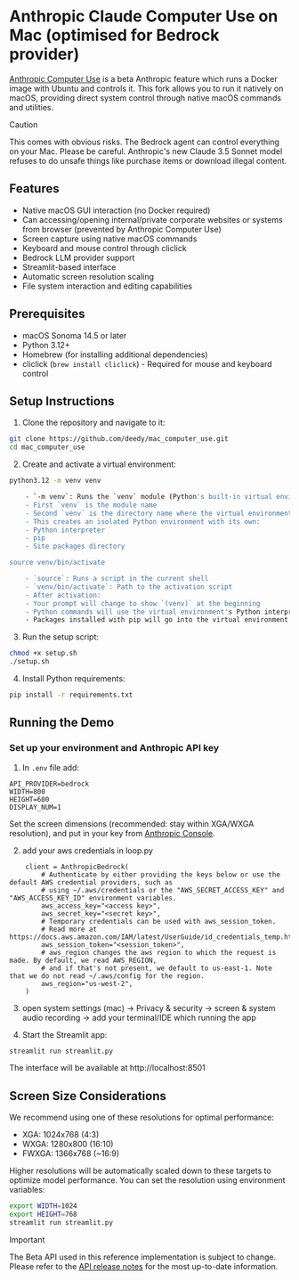 # Anthropic Claude Computer Use on Mac (optimised for Bedrock provider)

[Anthropic Computer Use](https://github.com/anthropics/anthropic-quickstarts/blob/main/computer-use-demo/README.md) is a beta Anthropic feature which runs a Docker image with Ubuntu and controls it. This fork allows you to run it natively on macOS, providing direct system control through native macOS commands and utilities.

> [!CAUTION]
> This comes with obvious risks. The Bedrock agent can control everything on your Mac. Please be careful.
> Anthropic's new Claude 3.5 Sonnet model refuses to do unsafe things like purchase items or download illegal content.

## Features

- Native macOS GUI interaction (no Docker required)
- Can accessing/opening internal/private corporate websites or systems from browser (prevented by Anthropic Computer Use)
- Screen capture using native macOS commands
- Keyboard and mouse control through cliclick
- Bedrock LLM provider support
- Streamlit-based interface
- Automatic screen resolution scaling
- File system interaction and editing capabilities

## Prerequisites

- macOS Sonoma 14.5 or later
- Python 3.12+
- Homebrew (for installing additional dependencies)
- cliclick (`brew install cliclick`) - Required for mouse and keyboard control

## Setup Instructions

1. Clone the repository and navigate to it:

```bash
git clone https://github.com/deedy/mac_computer_use.git
cd mac_computer_use
```

2. Create and activate a virtual environment:

```bash
python3.12 -m venv venv

    - `-m venv`: Runs the `venv` module (Python's built-in virtual environment creator)
    - First `venv` is the module name
    - Second `venv` is the directory name where the virtual environment will be created
    - This creates an isolated Python environment with its own:
    - Python interpreter
    - pip
    - Site packages directory

source venv/bin/activate

    - `source`: Runs a script in the current shell
    - `venv/bin/activate`: Path to the activation script
    - After activation:
    - Your prompt will change to show `(venv)` at the beginning
    - Python commands will use the virtual environment's Python interpreter
    - Packages installed with pip will go into the virtual environment
```

3. Run the setup script:

```bash
chmod +x setup.sh
./setup.sh
```

4. Install Python requirements:

```bash
pip install -r requirements.txt
```

## Running the Demo

### Set up your environment and Anthropic API key

1. In `.env` file add:

```
API_PROVIDER=bedrock
WIDTH=800
HEIGHT=600
DISPLAY_NUM=1
```

Set the screen dimensions (recommended: stay within XGA/WXGA resolution), and put in your key from [Anthropic Console](https://console.anthropic.com/settings/keys).

2. add your aws credentials in loop.py
```
    client = AnthropicBedrock(
        # Authenticate by either providing the keys below or use the default AWS credential providers, such as
        # using ~/.aws/credentials or the "AWS_SECRET_ACCESS_KEY" and "AWS_ACCESS_KEY_ID" environment variables.
        aws_access_key="<access key>",
        aws_secret_key="<secret key>",
        # Temporary credentials can be used with aws_session_token.
        # Read more at https://docs.aws.amazon.com/IAM/latest/UserGuide/id_credentials_temp.html.
        aws_session_token="<session_token>",
        # aws_region changes the aws region to which the request is made. By default, we read AWS_REGION,
        # and if that's not present, we default to us-east-1. Note that we do not read ~/.aws/config for the region.
        aws_region="us-west-2",
    )
```
3. open system settings (mac) -> Privacy & security -> screen & system audio recording -> add your terminal/IDE which running the app

4. Start the Streamlit app:

```bash
streamlit run streamlit.py
```

The interface will be available at http://localhost:8501

## Screen Size Considerations

We recommend using one of these resolutions for optimal performance:

-   XGA: 1024x768 (4:3)
-   WXGA: 1280x800 (16:10)
-   FWXGA: 1366x768 (~16:9)

Higher resolutions will be automatically scaled down to these targets to optimize model performance. You can set the resolution using environment variables:

```bash
export WIDTH=1024
export HEIGHT=768
streamlit run streamlit.py
```

> [!IMPORTANT]
> The Beta API used in this reference implementation is subject to change. Please refer to the [API release notes](https://docs.anthropic.com/en/release-notes/api) for the most up-to-date information.
